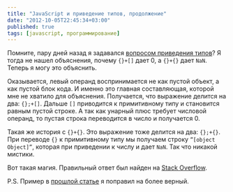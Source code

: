 ```yaml
---
title: "JavaScript и приведение типов, продолжение"
date: "2012-10-05T22:45:34+03:00"
published: true
tags: [javascript, программирование]
---
```


Помните, пару дней назад я задавался [вопросом приведения типов](/post/javascripttypecast/)? Я тогда не нашел объяснения,
почему `{}+[]` дает 0, a `{}+{}` дает `NaN`. Теперь я могу это объяснить.

Оказывается, левый операнд воспринимается не как пустой объект, а как пустой блок кода. И именно это главная
составляющая, которой мне не хватило для объяснения. Получается, что выражение делится на два: `{};+[]`. Дальше `[]`
приводится к примитивному типу и становится равным пустой строке. А так как унарный плюс требует числовой операнд, то
пустая строка переводится в число и получается 0.

Такая же история с `{}+{}`. Это выражение тоже делится на два: `{};+{}`. При переводе `{}` к примитивному типу мы
получаем строку `”[object Object]”`, которая при приведении к числу и дает `NaN`. Так что никакой мистики.

Вот такая магия. Правильный ответ был найден на
[Stack Overflow](http://stackoverflow.com/questions/9032856/what-is-the-explanation-for-these-bizarre-javascript-behaviours-mentioned-in-the).

P.S. Пример в [прошлой статье](/post/javascripttypecast/) я поправил на более верный.
